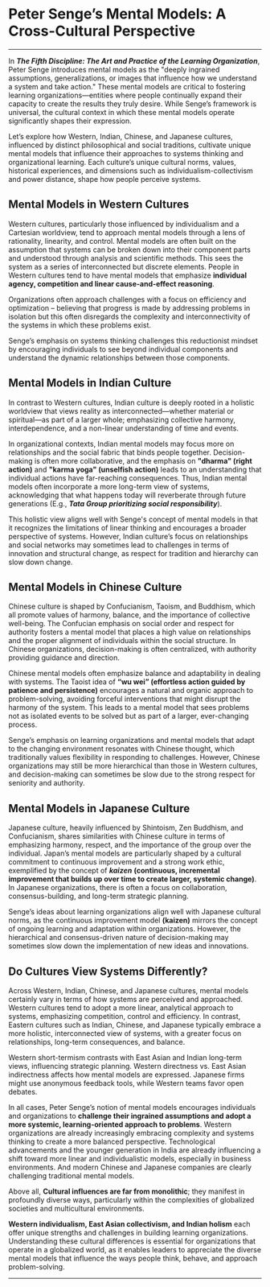 # Peter Senge’s Mental Models: A Cross-Cultural Perspective
---

In __*The Fifth Discipline: The Art and Practice of the Learning Organization*__, Peter Senge introduces mental models as the "deeply ingrained assumptions, generalizations, or images that influence how we understand a system and take action." These mental models are critical to fostering learning organizations—entities where people continually expand their capacity to create the results they truly desire. While Senge’s framework is universal, the cultural context in which these mental models operate significantly shapes their expression.

Let’s explore how Western, Indian, Chinese, and Japanese cultures, influenced by distinct philosophical and social traditions, cultivate unique mental models that influence their approaches to systems thinking and organizational learning. Each culture’s unique cultural norms, values, historical experiences, and dimensions such as individualism-collectivism and power distance, shape how people perceive systems.

## Mental Models in Western Cultures

Western cultures, particularly those influenced by individualism and a Cartesian worldview, tend to approach mental models through a lens of rationality, linearity, and control. Mental models are often built on the assumption that systems can be broken down into their component parts and understood through analysis and scientific methods. This sees the system as a series of interconnected but discrete elements. People in Western cultures tend to have mental models that emphasize **individual agency, competition and linear cause-and-effect reasoning**.

Organizations often approach challenges with a focus on efficiency and optimization – believing that progress is made by addressing problems in isolation but this often disregards the complexity and interconnectivity of the systems in which these problems exist.

Senge’s emphasis on systems thinking challenges this reductionist mindset by encouraging individuals to see beyond individual components and understand the dynamic relationships between those components.

## Mental Models in Indian Culture

In contrast to Western cultures, Indian culture is deeply rooted in a holistic worldview that views reality as interconnected—whether material or spiritual—as part of a larger whole; emphasizing collective harmony, interdependence, and a non-linear understanding of time and events.

In organizational contexts, Indian mental models may focus more on relationships and the social fabric that binds people together. Decision-making is often more collaborative, and the emphasis on **"dharma" (right action)** and **"karma yoga" (unselfish action)** leads to an understanding that individual actions have far-reaching consequences. Thus, Indian mental models often incorporate a more long-term view of systems, acknowledging that what happens today will reverberate through future generations (E.g., **_Tata Group prioritizing social responsibility_**).

This holistic view aligns well with Senge's concept of mental models in that it recognizes the limitations of linear thinking and encourages a broader perspective of systems. However, Indian culture’s focus on relationships and social networks may sometimes lead to challenges in terms of innovation and structural change, as respect for tradition and hierarchy can slow down change. 

## Mental Models in Chinese Culture

Chinese culture is shaped by Confucianism, Taoism, and Buddhism, which all promote values of harmony, balance, and the importance of collective well-being. The Confucian emphasis on social order and respect for authority fosters a mental model that places a high value on relationships and the proper alignment of individuals within the social structure. In Chinese organizations, decision-making is often centralized, with authority providing guidance and direction.

Chinese mental models often emphasize balance and adaptability in dealing with systems. The Taoist idea of **“wu wei” (effortless action guided by patience and persistence)** encourages a natural and organic approach to problem-solving, avoiding forceful interventions that might disrupt the harmony of the system. This leads to a mental model that sees problems not as isolated events to be solved but as part of a larger, ever-changing process.

Senge’s emphasis on learning organizations and mental models that adapt to the changing environment resonates with Chinese thought, which traditionally values flexibility in responding to challenges. However, Chinese organizations may still be more hierarchical than those in Western cultures, and decision-making can sometimes be slow due to the strong respect for seniority and authority.

## Mental Models in Japanese Culture

Japanese culture, heavily influenced by Shintoism, Zen Buddhism, and Confucianism, shares similarities with Chinese culture in terms of emphasizing harmony, respect, and the importance of the group over the individual. Japan’s mental models are particularly shaped by a cultural commitment to continuous improvement and a strong work ethic, exemplified by the concept of **_kaizen_** **(continuous, incremental improvement that builds up over time to create larger, systemic change)**. In Japanese organizations, there is often a focus on collaboration, consensus-building, and long-term strategic planning.

Senge’s ideas about learning organizations align well with Japanese cultural norms, as the continuous improvement model **(kaizen)** mirrors the concept of ongoing learning and adaptation within organizations. However, the hierarchical and consensus-driven nature of decision-making may sometimes slow down the implementation of new ideas and innovations.


## Do Cultures View Systems Differently?

Across Western, Indian, Chinese, and Japanese cultures, mental models certainly vary in terms of how systems are perceived and approached. Western cultures tend to adopt a more linear, analytical approach to systems, emphasizing competition, control and efficiency. In contrast, Eastern cultures such as Indian, Chinese, and Japanese typically embrace a more holistic, interconnected view of systems, with a greater focus on relationships, long-term consequences, and balance.

Western short-termism contrasts with East Asian and Indian long-term views, influencing strategic planning. Western directness vs. East Asian indirectness affects how mental models are expressed. Japanese firms might use anonymous feedback tools, while Western teams favor open debates.

In all cases, Peter Senge’s notion of mental models encourages individuals and organizations to **challenge their ingrained assumptions and adopt a more systemic, learning-oriented approach to problems**. Western organizations are already increasingly embracing complexity and systems thinking to create a more balanced perspective. Technological advancements and the younger generation in India are already influencing a shift toward more linear and individualistic models, especially in business environments. And modern Chinese and Japanese companies are clearly challenging traditional mental models. 

Above all, **Cultural influences are far from monolithic**; they manifest in profoundly diverse ways, particularly within the complexities of globalized societies and multicultural environments.

**Western individualism, East Asian collectivism, and Indian holism** each offer unique strengths and challenges in building learning organizations. Understanding these cultural differences is essential for organizations that operate in a globalized world, as it enables leaders to appreciate the diverse mental models that influence the ways people think, behave, and approach problem-solving.

---
